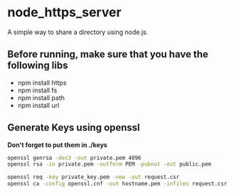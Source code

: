 # node_https_server
A simple way to share a directory using node.js. 

## Before running, make sure that you have the following libs 
+ npm install https
+ npm install fs
+ npm install path
+ npm install url

## Generate Keys using openssl
**Don't forget to put them in ./keys**

```bash
openssl genrsa -des3 -out private.pem 4096
openssl rsa -in private.pem -outform PEM -pubout -out public.pem

openssl req -key private_key.pem -new -out request.csr
openssl ca -config openssl.cnf -out hostname.pem -infiles request.csr
```



